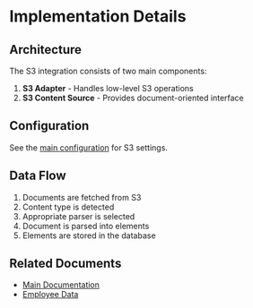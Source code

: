 # Implementation Details

## Architecture

The S3 integration consists of two main components:

1. **S3 Adapter** - Handles low-level S3 operations
2. **S3 Content Source** - Provides document-oriented interface

## Configuration

See the [main configuration](../config.yaml) for S3 settings.

## Data Flow

1. Documents are fetched from S3
2. Content type is detected
3. Appropriate parser is selected
4. Document is parsed into elements
5. Elements are stored in the database

## Related Documents

- [Main Documentation](../sample-doc.md)
- [Employee Data](../employees.csv)